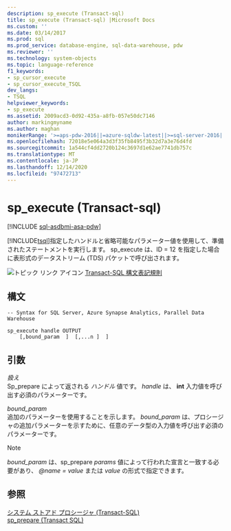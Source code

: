 ```yaml
---
description: sp_execute (Transact-sql)
title: sp_execute (Transact-sql) |Microsoft Docs
ms.custom: ''
ms.date: 03/14/2017
ms.prod: sql
ms.prod_service: database-engine, sql-data-warehouse, pdw
ms.reviewer: ''
ms.technology: system-objects
ms.topic: language-reference
f1_keywords:
- sp_cursor_execute
- sp_cursor_execute_TSQL
dev_langs:
- TSQL
helpviewer_keywords:
- sp_execute
ms.assetid: 2009acd3-0d92-435a-a8fb-057e50dc7146
author: markingmyname
ms.author: maghan
monikerRange: '>=aps-pdw-2016||=azure-sqldw-latest||>=sql-server-2016||>=sql-server-linux-2017||=azuresqldb-mi-current'
ms.openlocfilehash: 72018e5e064a3d3f35fb8495f3b32d7a3e76d4fd
ms.sourcegitcommit: 1a544cf4dd2720b124c3697d1e62ae7741db757c
ms.translationtype: MT
ms.contentlocale: ja-JP
ms.lasthandoff: 12/14/2020
ms.locfileid: "97472713"
---
```

# <a name="sp_execute-transact-sql"></a>sp_execute (Transact-sql)
[!INCLUDE [sql-asdbmi-asa-pdw](../../includes/applies-to-version/sql-asdbmi-asa-pdw.md)]

  [!INCLUDE[tsql](../../includes/tsql-md.md)]指定したハンドルと省略可能なパラメーター値を使用して、準備されたステートメントを実行します。 sp_execute は、ID = 12 を指定した場合に表形式のデータストリーム (TDS) パケットで呼び出されます。  
  
 ![トピック リンク アイコン](../../database-engine/configure-windows/media/topic-link.gif "トピック リンク アイコン") [Transact-SQL 構文表記規則](../../t-sql/language-elements/transact-sql-syntax-conventions-transact-sql.md)  
  
## <a name="syntax"></a>構文  
  
```  
-- Syntax for SQL Server, Azure Synapse Analytics, Parallel Data Warehouse  
  
sp_execute handle OUTPUT  
    [,bound_param  ]  [,...n ]  ]  
```  
  
## <a name="arguments"></a>引数  
 *扱え*  
 Sp_prepare によって返される *ハンドル* 値です。 *handle* は、 **int** 入力値を呼び出す必須のパラメーターです。  
  
 *bound_param*  
 追加のパラメーターを使用することを示します。 *bound_param* は、プロシージャの追加パラメーターを示すために、任意のデータ型の入力値を呼び出す必須のパラメーターです。  
  
> [!NOTE]  
>  *bound_param* は、sp_prepare *params* 値によって行われた宣言と一致する必要があり、 *@name = value* または *value* の形式で指定できます。  
  
## <a name="see-also"></a>参照  
 [システム ストアド プロシージャ &#40;Transact-SQL&#41;](../../relational-databases/system-stored-procedures/system-stored-procedures-transact-sql.md)   
 [sp_prepare &#40;Transact SQL&#41;](../../relational-databases/system-stored-procedures/sp-prepare-transact-sql.md)  
  
  
